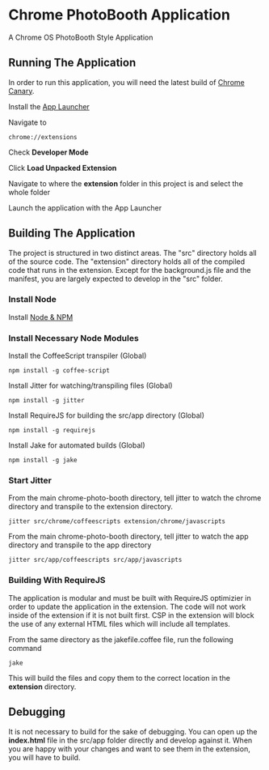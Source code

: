 # Chrome PhotoBooth Application
A Chrome OS PhotoBooth Style Application

## Running The Application
In order to run this application, you will need the latest build of [Chrome Canary](https://tools.google.com/dlpage/chromesxs/ "Google Chrome - Get a fast new browser. For PC, Mac, and Linux").

Install the [App Launcher](https://chrome.google.com/webstore/detail/odmpalfplhaahlgnkkonchfhpegdcgjm "Chrome Web Store - App Launcher")

Navigate to 

    chrome://extensions

Check **Developer Mode**

Click **Load Unpacked Extension**

Navigate to where the **extension** folder in this project is and select the whole folder

Launch the application with the App Launcher 

## Building The Application
The project is structured in two distinct areas.  The "src" directory holds all of the source code.  The "extension" directory holds all of the compiled code that runs in the extension.  Except for the background.js file and the manifest, you are largely expected to develop in the "src" folder.

### Install Node

Install [Node & NPM](http://nodejs.org/ "node.js")

### Install Necessary Node Modules

Install the CoffeeScript transpiler (Global)
	
	npm install -g coffee-script

Install Jitter for watching/transpiling files (Global)
	
	npm install -g jitter

Install RequireJS for building the src/app directory (Global)
	
	npm install -g requirejs

Install Jake for automated builds (Global)
	
	npm install -g jake

### Start Jitter

From the main chrome-photo-booth directory, tell jitter to watch the chrome directory and transpile to the extension directory.
	
	jitter src/chrome/coffeescripts extension/chrome/javascripts

From the main chrome-photo-booth directory, tell jitter to watch the app directory and transpile to the app directory
	
	jitter src/app/coffeescripts src/app/javascripts

### Building With RequireJS
The application is modular and must be built with RequireJS optimizier in order to update the application in the extension.  The code will not work inside of the extension if it is not built first.  CSP in the extension will block the use of any external HTML files which will include all templates.

From the same directory as the jakefile.coffee file, run the following command
	
	jake

This will build the files and copy them to the correct location in the **extension** directory.

## Debugging
It is not necessary to build for the sake of debugging.  You can open up the **index.html** file in the src/app folder directly and develop against it.  When you are happy with your changes and want to see them in the extension, you will have to build.